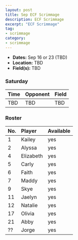 ```yaml
---
layout: post
title: Sep ECF Scrimmage
description: ECF Scrimmage
excerpt: "ECF Scrimmage"
tag:
- scrimmage
category:
- scrimmage
---
```

* **Dates:** Sep 16 or 23 (TBD)
* **Location:** TBD
* **Field(s):** TBD

### Saturday

| Time | Opponent | Field |
|:---|:---|:---|
| TBD | TBD | TBD |

### Roster

|No.|Player|Available|
|:---|:---------|:---|
|1   |Kailey    |yes|
|2   |Alyssa    |yes|
|4   |Elizabeth |yes|
|5   |Carly     |yes|
|6   |Faith     |yes|
|7   |Maddy     |yes|
|9   |Skye      |yes|
|11  |Jaelyn    |yes|
|12  |Natalie   |yes|
|17  |Olivia    |yes|
|21  |Abby      |yes|
|??  |Jorge     |yes|

